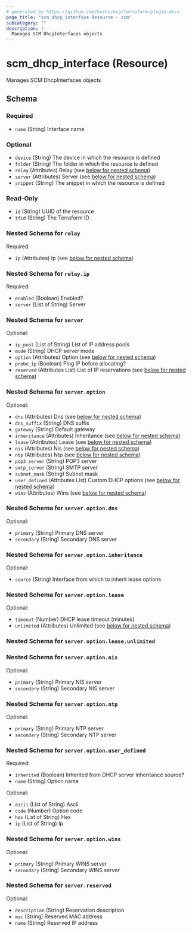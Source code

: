 ```yaml
---
# generated by https://github.com/hashicorp/terraform-plugin-docs
page_title: "scm_dhcp_interface Resource - scm"
subcategory: ""
description: |-
  Manages SCM DhcpInterfaces objects
---
```


# scm_dhcp_interface (Resource)

Manages SCM DhcpInterfaces objects



<!-- schema generated by tfplugindocs -->
## Schema

### Required

- `name` (String) Interface name

### Optional

- `device` (String) The device in which the resource is defined
- `folder` (String) The folder in which the resource is defined
- `relay` (Attributes) Relay (see [below for nested schema](#nestedatt--relay))
- `server` (Attributes) Server (see [below for nested schema](#nestedatt--server))
- `snippet` (String) The snippet in which the resource is defined

### Read-Only

- `id` (String) UUID of the resource
- `tfid` (String) The Terraform ID.

<a id="nestedatt--relay"></a>
### Nested Schema for `relay`

Required:

- `ip` (Attributes) Ip (see [below for nested schema](#nestedatt--relay--ip))

<a id="nestedatt--relay--ip"></a>
### Nested Schema for `relay.ip`

Required:

- `enabled` (Boolean) Enabled?
- `server` (List of String) Server



<a id="nestedatt--server"></a>
### Nested Schema for `server`

Optional:

- `ip_pool` (List of String) List of IP address pools
- `mode` (String) DHCP server mode
- `option` (Attributes) Option (see [below for nested schema](#nestedatt--server--option))
- `probe_ip` (Boolean) Ping IP before allocating?
- `reserved` (Attributes List) List of IP reservations (see [below for nested schema](#nestedatt--server--reserved))

<a id="nestedatt--server--option"></a>
### Nested Schema for `server.option`

Optional:

- `dns` (Attributes) Dns (see [below for nested schema](#nestedatt--server--option--dns))
- `dns_suffix` (String) DNS suffix
- `gateway` (String) Default gateway
- `inheritance` (Attributes) Inheritance (see [below for nested schema](#nestedatt--server--option--inheritance))
- `lease` (Attributes) Lease (see [below for nested schema](#nestedatt--server--option--lease))
- `nis` (Attributes) Nis (see [below for nested schema](#nestedatt--server--option--nis))
- `ntp` (Attributes) Ntp (see [below for nested schema](#nestedatt--server--option--ntp))
- `pop3_server` (String) POP3 server
- `smtp_server` (String) SMTP server
- `subnet_mask` (String) Subnet mask
- `user_defined` (Attributes List) Custom DHCP options (see [below for nested schema](#nestedatt--server--option--user_defined))
- `wins` (Attributes) Wins (see [below for nested schema](#nestedatt--server--option--wins))

<a id="nestedatt--server--option--dns"></a>
### Nested Schema for `server.option.dns`

Optional:

- `primary` (String) Primary DNS server
- `secondary` (String) Secondary DNS server


<a id="nestedatt--server--option--inheritance"></a>
### Nested Schema for `server.option.inheritance`

Optional:

- `source` (String) Interface from which to inherit lease options


<a id="nestedatt--server--option--lease"></a>
### Nested Schema for `server.option.lease`

Optional:

- `timeout` (Number) DHCP lease timeout (minutes)
- `unlimited` (Attributes) Unlimited (see [below for nested schema](#nestedatt--server--option--lease--unlimited))

<a id="nestedatt--server--option--lease--unlimited"></a>
### Nested Schema for `server.option.lease.unlimited`



<a id="nestedatt--server--option--nis"></a>
### Nested Schema for `server.option.nis`

Optional:

- `primary` (String) Primary NIS server
- `secondary` (String) Secondary NIS server


<a id="nestedatt--server--option--ntp"></a>
### Nested Schema for `server.option.ntp`

Optional:

- `primary` (String) Primary NTP server
- `secondary` (String) Secondary NTP server


<a id="nestedatt--server--option--user_defined"></a>
### Nested Schema for `server.option.user_defined`

Required:

- `inherited` (Boolean) Inherited from DHCP server inheritance source?
- `name` (String) Option name

Optional:

- `ascii` (List of String) Ascii
- `code` (Number) Option code
- `hex` (List of String) Hex
- `ip` (List of String) Ip


<a id="nestedatt--server--option--wins"></a>
### Nested Schema for `server.option.wins`

Optional:

- `primary` (String) Primary WINS server
- `secondary` (String) Secondary WINS server



<a id="nestedatt--server--reserved"></a>
### Nested Schema for `server.reserved`

Optional:

- `description` (String) Reservation description
- `mac` (String) Reserved MAC address
- `name` (String) Reserved IP address
